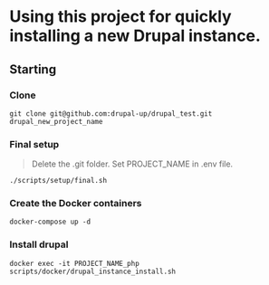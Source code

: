 # Using this project for quickly installing a new Drupal instance.

## Starting

### Clone

```
git clone git@github.com:drupal-up/drupal_test.git drupal_new_project_name
```

### Final setup

> Delete the .git folder.
Set PROJECT_NAME in .env file.

```
./scripts/setup/final.sh
```

### Create the Docker containers

```
docker-compose up -d
```

### Install drupal

```
docker exec -it PROJECT_NAME_php scripts/docker/drupal_instance_install.sh
```
